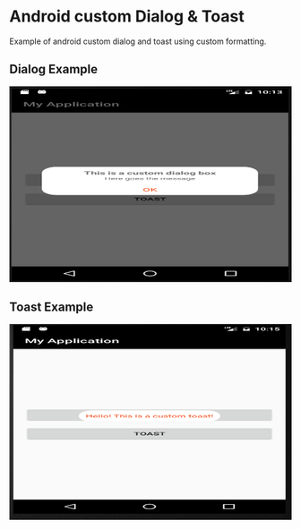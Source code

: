 # Android custom Dialog & Toast

Example of android custom dialog and toast using custom formatting.


## Dialog Example
<img src='https://github.com/bskapital/customDialogToast/blob/master/app/src/main/res/drawable/dialog.png' width='600' height='350' />


## Toast Example
<img src='https://github.com/bskapital/customDialogToast/blob/master/app/src/main/res/drawable/toast.png' width='600' height='350' />

